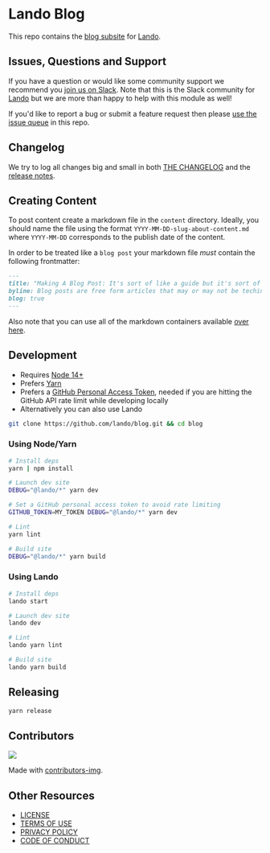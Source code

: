 # Lando Blog

This repo contains the [blog subsite](https://lando.dev/blog) for [Lando](https://lando.dev).

## Issues, Questions and Support

If you have a question or would like some community support we recommend you [join us on Slack](https://launchpass.com/devwithlando). Note that this is the Slack community for [Lando](https://lando.dev) but we are more than happy to help with this module as well!

If you'd like to report a bug or submit a feature request then please [use the issue queue](https://github.com/lando/blog/issues/new/choose) in this repo.

## Changelog

We try to log all changes big and small in both [THE CHANGELOG](https://github.com/lando/blog/blob/main/CHANGELOG.md) and the [release notes](https://github.com/lando/blog/releases).

## Creating Content

To post content create a markdown file in the `content` directory. Ideally, you should name the file using the format `YYYY-MM-DD-slug-about-content.md` where `YYYY-MM-DD` corresponds to the publish date of the content.

In order to be treated like a `blog post` your markdown file _must_ contain the following frontmatter:

```md
---
title: "Making A Blog Post: It's sort of like a guide but it's sort of not like a guide"
byline: Blog posts are free form articles that may or may not be techincal in nature. They differ slightly from guides primarily in their presentation and authorship.
blog: true
---
```

Also note that you can use all of the markdown containers available [over here](https://vuepress-theme-default-plus.lando.dev/containers.html).

## Development

* Requires [Node 14+](https://nodejs.org/dist/latest-v14.x/)
* Prefers [Yarn](https://classic.yarnpkg.com/lang/en/docs/install)
* Prefers a [GitHub Personal Access Token](https://docs.github.com/en/authentication/keeping-your-account-and-data-secure/creating-a-personal-access-token), needed if you are hitting the GitHub API rate limit while developing locally
* Alternatively you can also use Lando

```bash
git clone https://github.com/lando/blog.git && cd blog
```

### Using Node/Yarn

```bash
# Install deps
yarn | npm install

# Launch dev site
DEBUG="@lando/*" yarn dev

# Set a GitHub personal access token to avoid rate limiting
GITHUB_TOKEN=MY_TOKEN DEBUG="@lando/*" yarn dev

# Lint
yarn lint

# Build site
DEBUG="@lando/*" yarn build
```

### Using Lando

```bash
# Install deps
lando start

# Launch dev site
lando dev

# Lint
lando yarn lint

# Build site
lando yarn build
```

## Releasing

```bash
yarn release
```

## Contributors

<a href="https://github.com/lando/blog/graphs/contributors">
  <img src="https://contrib.rocks/image?repo=lando/blog" />
</a>

Made with [contributors-img](https://contrib.rocks).

## Other Resources

* [LICENSE](/LICENSE)
* [TERMS OF USE](https://docs.lando.dev/terms)
* [PRIVACY POLICY](https://docs.lando.dev/privacy)
* [CODE OF CONDUCT](https://docs.lando.dev/coc)
